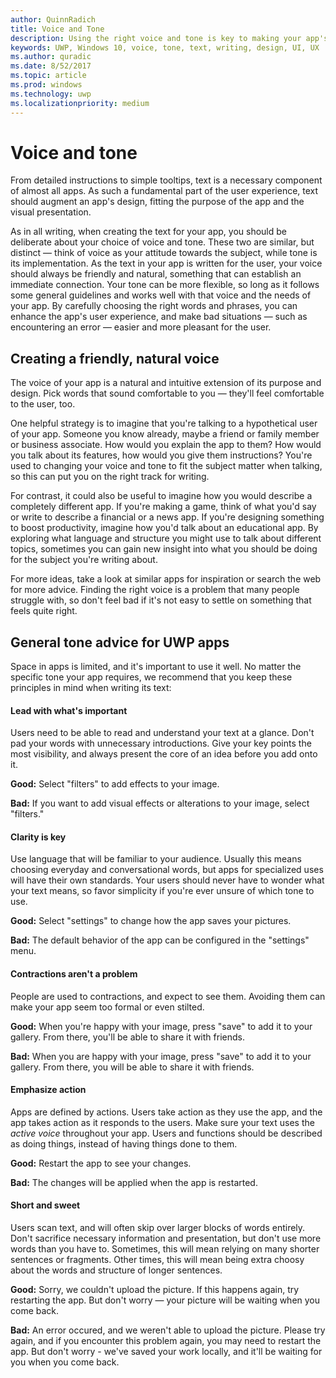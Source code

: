 ```yaml
---
author: QuinnRadich
title: Voice and Tone
description: Using the right voice and tone is key to making your app's text seem a natural part of its design.
keywords: UWP, Windows 10, voice, tone, text, writing, design, UI, UX
ms.author: quradic
ms.date: 8/52/2017
ms.topic: article
ms.prod: windows
ms.technology: uwp
ms.localizationpriority: medium
---
```


# Voice and tone

From detailed instructions to simple tooltips, text is a necessary component of almost all apps. As such a fundamental part of the user experience, text should augment an app's design, fitting the purpose of the app and the visual presentation.

As in all writing, when creating the text for your app, you should be deliberate about your choice of voice and tone. These two are similar, but distinct — think of voice as your attitude towards the subject, while tone is its implementation. As the text in your app is written for the user, your voice should always be friendly and natural, something that can establish an immediate connection. Your tone can be more flexible, so long as it follows some general guidelines and works well with that voice and the needs of your app. By carefully choosing the right words and phrases, you can enhance the app's user experience, and make bad situations — such as encountering an error — easier and more pleasant for the user.

## Creating a friendly, natural voice

The voice of your app is a natural and intuitive extension of its purpose and design. Pick words that sound comfortable to you — they'll feel comfortable to the user, too.

One helpful strategy is to imagine that you're talking to a hypothetical user of your app. Someone you know already, maybe a friend or family member or business associate. How would you explain the app to them? How would you talk about its features, how would you give them instructions? You're used to changing your voice and tone to fit the subject matter when talking, so this can put you on the right track for writing.

For contrast, it could also be useful to imagine how you would describe a completely different app. If you're making a game, think of what you'd say or write to describe a financial or a news app. If you're designing something to boost productivity, imagine how you'd talk about an educational app. By exploring what language and structure you might use to talk about different topics, sometimes you can gain new insight into what you should be doing for the subject you're writing about.

For more ideas, take a look at similar apps for inspiration or search the web for more advice. Finding the right voice is a problem that many people struggle with, so don't feel bad if it's not easy to settle on something that feels quite right.

## General tone advice for UWP apps

Space in apps is limited, and it's important to use it well. No matter the specific tone your app requires, we recommend that you keep these principles in mind when writing its text:

#### Lead with what's important

Users need to be able to read and understand your text at a glance. Don't pad your words with unnecessary introductions. Give your key points the most visibility, and always present the core of an idea before you add onto it.

**Good:** Select "filters" to add effects to your image.

**Bad:** If you want to add visual effects or alterations to your image, select "filters."

#### Clarity is key

Use language that will be familiar to your audience. Usually this means choosing everyday and conversational words, but apps for specialized uses will have their own standards. Your users should never have to wonder what your text means, so favor simplicity if you're ever unsure of which tone to use.

**Good:** Select "settings" to change how the app saves your pictures.

**Bad:** The default behavior of the app can be configured in the "settings" menu.

#### Contractions aren't a problem

People are used to contractions, and expect to see them. Avoiding them can make your app seem too formal or even stilted.

**Good:** When you're happy with your image, press "save" to add it to your gallery. From there, you'll be able to share it with friends.

**Bad:** When you are happy with your image, press "save" to add it to your gallery. From there, you will be able to share it with friends.

#### Emphasize action

Apps are defined by actions. Users take action as they use the app, and the app takes action as it responds to the users. Make sure your text uses the *active voice* throughout your app. Users and functions should be described as doing things, instead of having things done to them.

**Good:** Restart the app to see your changes.

**Bad:** The changes will be applied when the app is restarted.

#### Short and sweet

Users scan text, and will often skip over larger blocks of words entirely. Don't sacrifice necessary information and presentation, but don't use more words than you have to. Sometimes, this will mean relying on many shorter sentences or fragments. Other times, this will mean being extra choosy about the words and structure of longer sentences.

**Good:** Sorry, we couldn't upload the picture. If this happens again, try restarting the app. But don't worry — your picture will be waiting when you come back.

**Bad:** An error occured, and we weren't able to upload the picture. Please try again, and if you encounter this problem again, you may need to restart the app. But don't worry - we've saved your work locally, and it'll be waiting for you when you come back.

